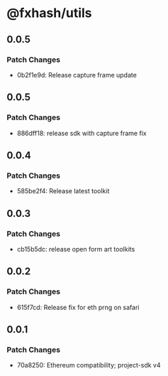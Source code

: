 # @fxhash/utils

## 0.0.5

### Patch Changes

- 0b2f1e9d: Release capture frame update

## 0.0.5

### Patch Changes

- 886dff18: release sdk with capture frame fix

## 0.0.4

### Patch Changes

- 585be2f4: Release latest toolkit

## 0.0.3

### Patch Changes

- cb15b5dc: release open form art toolkits

## 0.0.2

### Patch Changes

- 615f7cd: Release fix for eth prng on safari

## 0.0.1

### Patch Changes

- 70a8250: Ethereum compatibility; project-sdk v4
